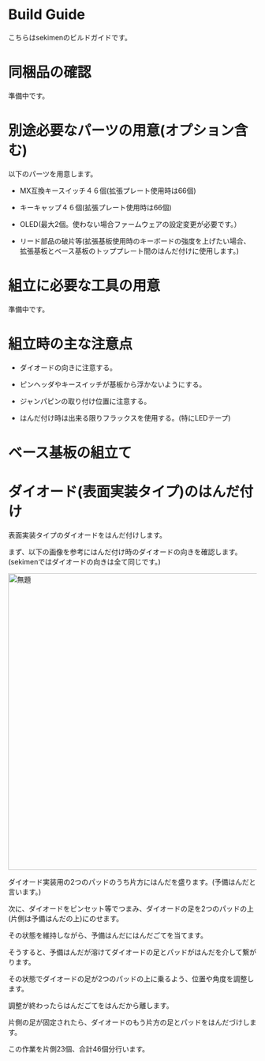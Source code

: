 # Build Guide
こちらはsekimenのビルドガイドです。
# 同梱品の確認
準備中です。
# 別途必要なパーツの用意(オプション含む)
以下のパーツを用意します。

* MX互換キースイッチ４６個(拡張プレート使用時は66個)

* キーキャップ４６個(拡張プレート使用時は66個)

* OLED(最大2個。使わない場合ファームウェアの設定変更が必要です。）

* リード部品の破片等(拡張基板使用時のキーボードの強度を上げたい場合、拡張基板とベース基板のトッププレート間のはんだ付けに使用します。) 

# 組立に必要な工具の用意
準備中です。
# 組立時の主な注意点
* ダイオードの向きに注意する。

* ピンヘッダやキースイッチが基板から浮かないようにする。

* ジャンパピンの取り付け位置に注意する。

* はんだ付け時は出来る限りフラックスを使用する。(特にLEDテープ)
# ベース基板の組立て
# ダイオード(表面実装タイプ)のはんだ付け
表面実装タイプのダイオードをはんだ付けします。

まず、以下の画像を参考にはんだ付け時のダイオードの向きを確認します。(sekimenではダイオードの向きは全て同じです。)

<img width="600" alt="無題" src="https://user-images.githubusercontent.com/54104281/87245239-c4820480-c47e-11ea-88a7-65465427039a.png">

ダイオード実装用の2つのパッドのうち片方にはんだを盛ります。(予備はんだと言います。)

次に、ダイオードをピンセット等でつまみ、ダイオードの足を2つのパッドの上(片側は予備はんだの上)にのせます。

その状態を維持しながら、予備はんだにはんだごてを当てます。

そうすると、予備はんだが溶けてダイオードの足とパッドがはんだを介して繋がります。

その状態でダイオードの足が2つのパッドの上に乗るよう、位置や角度を調整します。

調整が終わったらはんだごてをはんだから離します。

片側の足が固定されたら、ダイオードのもう片方の足とパッドをはんだづけします。

この作業を片側23個、合計46個分行います。




